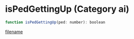 # isPedGettingUp (Category ai)

```js
function isPedGettingUp(ped: number): boolean
```

[filename](isPedGettingUp_m.md ':include')